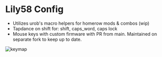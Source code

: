 # Lily58 Config

- Utilizes urob's macro helpers for homerow mods & combos (wip)
- Tapdance on shift for: shift, caps_word, caps lock
- Mouse keys with custom firmware with PR from main. Maintained on separate fork to keep up to date.

![keymap](/lily.svg)
